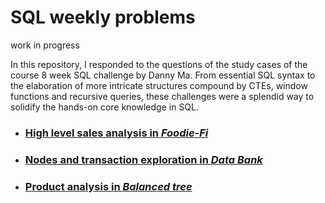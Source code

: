 # SQL weekly problems

work in progress



In this repository, I responded to the questions of the study cases of the course 8 week SQL challenge by Danny Ma. From essential SQL syntax to the elaboration of more intricate structures compound by CTEs, window functions and recursive queries, these challenges were a splendid way to solidify the hands-on core knowledge in SQL.


- ### [High level sales analysis in _Foodie-Fi_](https://github.com/GBlanch/SQL-weekly-challenges/blob/main/3.Foodie_fi/README.md)
- ### [Nodes and transaction exploration in _Data Bank_](https://github.com/GBlanch/SQL-weekly-challenges/blob/main/4.Data%20bank/README.md)
- ### [Product analysis in _Balanced tree_](https://github.com/GBlanch/SQL-weekly-challenges/blob/main/7.Balanced%20tree/README.md)
